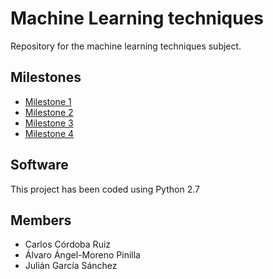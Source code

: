 # Machine Learning techniques
Repository for the machine learning techniques subject.

## Milestones
* [Milestone 1](https://github.com/CarlosCordoba96/Machine-Learning-techniques/tree/master/Milestone1)
* [Milestone 2](https://github.com/CarlosCordoba96/Machine-Learning-techniques/tree/master/Milestone2)
* [Milestone 3](https://github.com/CarlosCordoba96/Machine-Learning-techniques/tree/master/Milestone3)
* [Milestone 4](https://github.com/CarlosCordoba96/Machine-Learning-techniques/tree/master/Milestone4)

## Software
This project has been coded using Python 2.7

## Members
* Carlos Córdoba Ruiz
* Álvaro Ángel-Moreno Pinilla
* Julián García Sánchez
